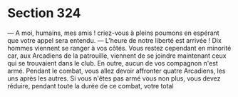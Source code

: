 # Section 324

— A moi, humains, mes amis ! criez-vous à pleins poumons en 
espérant que votre appel sera entendu. 
— L'heure de notre liberté est arrivée ! 
Dix hommes viennent se ranger à vos côtés. Vous restez 
cependant en minorité car, aux Arcadiens de la patrouille, 
viennent de se joindre maintenant ceux qui se trouvaient dans le 
club. En outre, aucun de vos compagnon n'est armé. Pendant le 
combat, vous allez devoir affronter quatre Arcadiens, les uns 
après les autres. Si vous n'êtes pas armé vous non plus, vous 
devez réduire, pendant toute la durée de ce combat, votre total
